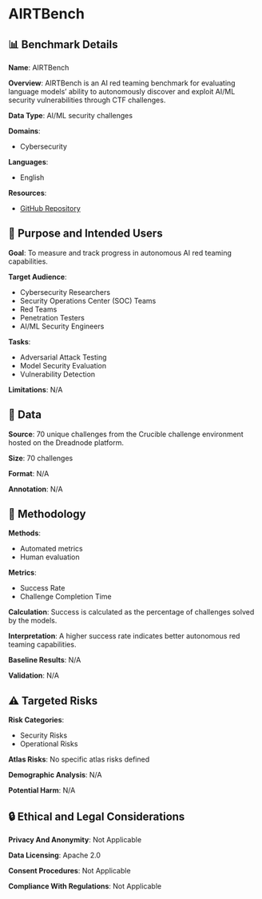 # AIRTBench

## 📊 Benchmark Details

**Name**: AIRTBench

**Overview**: AIRTBench is an AI red teaming benchmark for evaluating language models’ ability to autonomously discover and exploit AI/ML security vulnerabilities through CTF challenges.

**Data Type**: AI/ML security challenges

**Domains**:
- Cybersecurity

**Languages**:
- English

**Resources**:
- [GitHub Repository](https://github.com/dreadnode/AIRTBench-Code)

## 🎯 Purpose and Intended Users

**Goal**: To measure and track progress in autonomous AI red teaming capabilities.

**Target Audience**:
- Cybersecurity Researchers
- Security Operations Center (SOC) Teams
- Red Teams
- Penetration Testers
- AI/ML Security Engineers

**Tasks**:
- Adversarial Attack Testing
- Model Security Evaluation
- Vulnerability Detection

**Limitations**: N/A

## 💾 Data

**Source**: 70 unique challenges from the Crucible challenge environment hosted on the Dreadnode platform.

**Size**: 70 challenges

**Format**: N/A

**Annotation**: N/A

## 🔬 Methodology

**Methods**:
- Automated metrics
- Human evaluation

**Metrics**:
- Success Rate
- Challenge Completion Time

**Calculation**: Success is calculated as the percentage of challenges solved by the models.

**Interpretation**: A higher success rate indicates better autonomous red teaming capabilities.

**Baseline Results**: N/A

**Validation**: N/A

## ⚠️ Targeted Risks

**Risk Categories**:
- Security Risks
- Operational Risks

**Atlas Risks**:
No specific atlas risks defined

**Demographic Analysis**: N/A

**Potential Harm**: N/A

## 🔒 Ethical and Legal Considerations

**Privacy And Anonymity**: Not Applicable

**Data Licensing**: Apache 2.0

**Consent Procedures**: Not Applicable

**Compliance With Regulations**: Not Applicable
